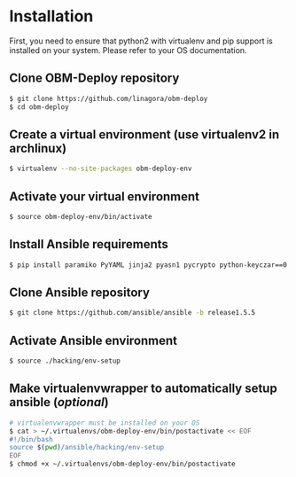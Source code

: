 Installation
============

First, you need to ensure that python2 with virtualenv and pip support is installed on your system. Please refer to your OS documentation.

Clone OBM-Deploy repository
---------------------------
```.bash
$ git clone https://github.com/linagora/obm-deploy
$ cd obm-deploy
```
Create a virtual environment (use virtualenv2 in archlinux)
-------------------------------------------------------
```.bash
$ virtualenv --no-site-packages obm-deploy-env
```
Activate your virtual environment
---------------------------------
```.bash
$ source obm-deploy-env/bin/activate
```
Install Ansible requirements
----------------------------
```.bash
$ pip install paramiko PyYAML jinja2 pyasn1 pycrypto python-keyczar==0.71b
```
Clone Ansible repository
------------------------
```.bash
$ git clone https://github.com/ansible/ansible -b release1.5.5
```
Activate Ansible environment
----------------------------
```.bash
$ source ./hacking/env-setup
```
Make virtualenvwrapper to automatically setup ansible (_optional_)
------------------------------------------------------------------
```.bash
# virtualenvwrapper must be installed on your OS
$ cat > ~/.virtualenvs/obm-deploy-env/bin/postactivate << EOF
#!/bin/bash
source $(pwd)/ansible/hacking/env-setup
EOF
$ chmod +x ~/.virtualenvs/obm-deploy-env/bin/postactivate
```
